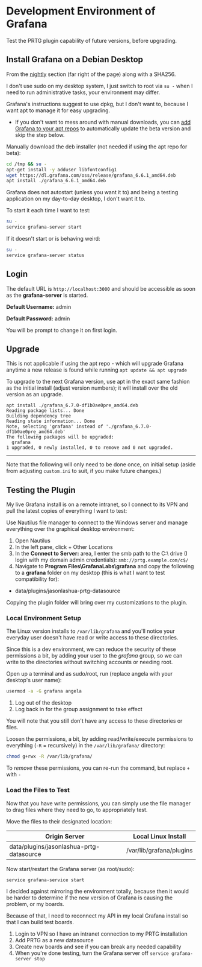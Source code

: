 # Development Environment of Grafana

Test the PRTG plugin capability of future versions, before upgrading.

## Install Grafana on a Debian Desktop

From the [nightly](https://grafana.com/grafana/download) section (far right of the page) along with a SHA256.

I don't use sudo on my desktop system, I just switch to root via `su -` when I need to run administrative tasks, your environment may differ.

Grafana's instructions suggest to use dpkg, but I don't want to, because I want apt to manage it for easy upgrading.

- If you don't want to mess around with manual downloads, you can [add Grafana to your apt repos](https://grafana.com/docs/grafana/latest/installation/debian/) to automatically update the beta version and skip the step below.

Manually download the deb installer (not needed if using the apt repo for beta):

```bash
cd /tmp && su -
apt-get install -y adduser libfontconfig1
wget https://dl.grafana.com/oss/release/grafana_6.6.1_amd64.deb
apt install ./grafana_6.6.1_amd64.deb
```

Grafana does not autostart (unless you want it to) and being a testing application on my day-to-day desktop, I don't want it to.

To start it each time I want to test:

```bash
su -
service grafana-server start
```

If it doesn't start or is behaving weird:

```bash
su -
service grafana-server status
```

## Login

The default URL is `http://localhost:3000` and should be accessible as soon as the **grafana-server** is started.

**Default Username:** admin

**Default Password:** admin

You will be prompt to change it on first login.

## Upgrade

This is not applicable if using the apt repo - which will upgrade Grafana anytime a new release is found while running `apt update && apt upgrade`

To upgrade to the next Grafana version, use apt in the exact same fashion as the initial install (adjust version numbers); it will install over the old version as an upgrade.

```text
apt install ./grafana_6.7.0-df1b0ae0pre_amd64.deb
Reading package lists... Done
Building dependency tree
Reading state information... Done
Note, selecting 'grafana' instead of './grafana_6.7.0-df1b0ae0pre_amd64.deb'
The following packages will be upgraded:
  grafana
1 upgraded, 0 newly installed, 0 to remove and 0 not upgraded.
```

---

Note that the following will only need to be done once, on initial setup (aside from adjusting `custom.ini` to suit, if you make future changes.)

## Testing the Plugin

My live Grafana install is on a remote intranet, so I connect to its VPN and pull the latest copies of everything I want to test:

Use Nautilus file manager to connect to the Windows server and manage everything over the graphical desktop environment:

1. Open Nautilus
2. In the left pane, click + Other Locations
3. In the **Connect to Server:** area, I enter the smb path to the C:\ drive (I login with my domain admin credentials): `smb://prtg.example.com/c$/`
4. Navigate to **Program Files\GrafanaLabs\grafana** and copy the following to a **grafana** folder on my desktop (this is what I want to test compatibility for):

- data/plugins/jasonlashua-prtg-datasource

Copying the plugin folder will bring over my customizations to the plugin.

### Local Environment Setup

The Linux version installs to `/var/lib/grafana` and you'll notice your everyday user doesn't have read or write access to these directories.

Since this is a dev environment, we can reduce the security of these permissions a bit, by adding your user to the _grafana_ group, so we can write to the directories without switching accounts or needing root.

Open up a terminal and as sudo/root, run (replace angela with your desktop's user name):

```bash
usermod -a -G grafana angela
```

1. Log out of the desktop
2. Log back in for the group assignment to take effect

You will note that you still don't have any access to these directories or files.

Loosen the permissions, a bit, by adding read/write/execute permissions to everything (`-R` = recursively) in the `/var/lib/grafana/` directory:

```bash
chmod g+rwx -R /var/lib/grafana/
```

To _remove_ these permissions, you can re-run the command, but replace `+` with `-`

### Load the Files to Test

Now that you have write permissions, you can simply use the file manager to drag files where they need to go, to appropriately test.

Move the files to their designated location:

| Origin Server                            | Local Linux Install      |
| ---------------------------------------- | ------------------------ |
| data/plugins/jasonlashua-prtg-datasource | /var/lib/grafana/plugins |

Now start/restart the Grafana server (as root/sudo):

```bash
service grafana-service start
```

I decided against mirroring the environment totally, because then it would be harder to determine if the new version of Grafana is causing the problem, or my boards.

Because of that, I need to reconnect my API in my local Grafana install so that I can build test boards.

1. Login to VPN so I have an intranet connection to my PRTG installation
2. Add PRTG as a new datasource
3. Create new boards and see if you can break any needed capability
4. When you're done testing, turn the Grafana server off `service grafana-server stop`
